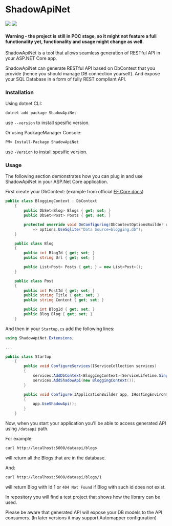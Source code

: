 # ShadowApiNet
[![](https://img.shields.io/nuget/v/ShadowApiNet?color=%231e96ff)](https://www.nuget.org/packages/ShadowApiNet/)
[![](https://github.com/n-smir/shadow-api-net/workflows/Build%20%26%20test/badge.svg?branch=master)](https://github.com/n-smir/shadow-api-net/actions?query=workflow%3A%22Build+%26+test%22)

#### Warning - the project is still in POC stage, so it might not feature a full functionality yet, functionality and usage might change as well.

ShadowApiNet is a tool that allows seamless generation of RESTful API in your ASP.NET Core app.

ShadowApiNet can generate RESTful API based on DbContext that you provide (hence you should manage DB connection yourself). 
And expose your SQL Database in a form of fully REST compliant API. 

### Installation

Using dotnet CLI:

```sh
dotnet add package ShadowApiNet
``` 
use ```--version``` to install spesific version.

Or using PackageManager Console:
```ps
PM> Install-Package ShadowApiNet
```
use ```-Version``` to install spesific version.

### Usage

The following section demonstrates how you can plug in and use ShadowApiNet in your ASP.Net Core application.

First create your DbContext: (example from official [EF Core docs](https://docs.microsoft.com/en-us/ef/core/get-started/?tabs=netcore-cli))
``` cs
public class BloggingContext : DbContext
    {
        public DbSet<Blog> Blogs { get; set; }
        public DbSet<Post> Posts { get; set; }

        protected override void OnConfiguring(DbContextOptionsBuilder options)
            => options.UseSqlite("Data Source=blogging.db");
    }

    public class Blog
    {
        public int BlogId { get; set; }
        public string Url { get; set; }

        public List<Post> Posts { get; } = new List<Post>();
    }

    public class Post
    {
        public int PostId { get; set; }
        public string Title { get; set; }
        public string Content { get; set; }

        public int BlogId { get; set; }
        public Blog Blog { get; set; }
    }
```

And then in your `Startup.cs` add the following lines:
``` cs
using ShadowApiNet.Extensions;

...

public class Startup
    {
        public void ConfigureServices(IServiceCollection services)
        {
            services.AddDbContext<BloggingContext>(ServiceLifetime.Singleton);
            services.AddShadowApi(new BloggingContext());
        }

        public void Configure(IApplicationBuilder app, IHostingEnvironment env)
        {
            app.UseShadowApi();
        }
    }
```

Now, when you start your application you'll be able to access generated API using `/dataapi` path.

For example:
``` sh
curl http://localhost:5000/dataapi/blogs
```
will return all the Blogs that are in the database.

And:

``` sh
curl http://localhost:5000/dataapi/blogs/1
```
will return Blog with Id 1 or `404 Not Found` if Blog with such id does not exist.



In repository you will find a test project that shows how the library can be used.

Please be aware that generated API will expose your DB models to the API consumers. (In later versions it may support Automapper configuration)
